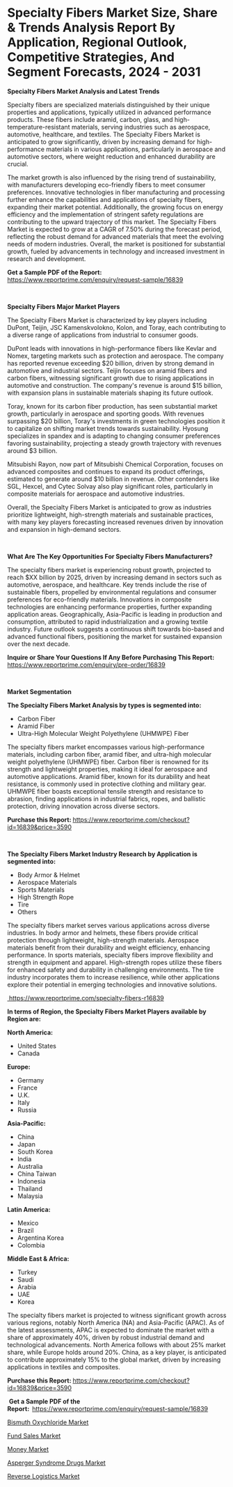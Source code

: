 <p><h1>Specialty Fibers Market Size, Share & Trends Analysis Report By Application, Regional Outlook, Competitive Strategies, And Segment Forecasts, 2024 - 2031</h1></p><p><strong>Specialty Fibers Market Analysis and Latest Trends</strong></p>
<p><p>Specialty fibers are specialized materials distinguished by their unique properties and applications, typically utilized in advanced performance products. These fibers include aramid, carbon, glass, and high-temperature-resistant materials, serving industries such as aerospace, automotive, healthcare, and textiles. The Specialty Fibers Market is anticipated to grow significantly, driven by increasing demand for high-performance materials in various applications, particularly in aerospace and automotive sectors, where weight reduction and enhanced durability are crucial.</p><p>The market growth is also influenced by the rising trend of sustainability, with manufacturers developing eco-friendly fibers to meet consumer preferences. Innovative technologies in fiber manufacturing and processing further enhance the capabilities and applications of specialty fibers, expanding their market potential. Additionally, the growing focus on energy efficiency and the implementation of stringent safety regulations are contributing to the upward trajectory of this market. The Specialty Fibers Market is expected to grow at a CAGR of 7.50% during the forecast period, reflecting the robust demand for advanced materials that meet the evolving needs of modern industries. Overall, the market is positioned for substantial growth, fueled by advancements in technology and increased investment in research and development.</p></p>
<p><strong>Get a Sample PDF of the Report:&nbsp;</strong> <a href="https://www.reportprime.com/enquiry/request-sample/16839?utm_campaign=100&utm_medium=2&utm_source=Github&utm_content=ia&utm_term=24112024&utm_id=specialty-fibers">https://www.reportprime.com/enquiry/request-sample/16839</a></p>
<p>&nbsp;</p>
<p><strong>Specialty Fibers Major Market Players</strong></p>
<p><p>The Specialty Fibers Market is characterized by key players including DuPont, Teijin, JSC Kamenskvolokno, Kolon, and Toray, each contributing to a diverse range of applications from industrial to consumer goods. </p><p>DuPont leads with innovations in high-performance fibers like Kevlar and Nomex, targeting markets such as protection and aerospace. The company has reported revenue exceeding $20 billion, driven by strong demand in automotive and industrial sectors. Teijin focuses on aramid fibers and carbon fibers, witnessing significant growth due to rising applications in automotive and construction. The company's revenue is around $15 billion, with expansion plans in sustainable materials shaping its future outlook.</p><p>Toray, known for its carbon fiber production, has seen substantial market growth, particularly in aerospace and sporting goods. With revenues surpassing $20 billion, Toray's investments in green technologies position it to capitalize on shifting market trends towards sustainability. Hyosung specializes in spandex and is adapting to changing consumer preferences favoring sustainability, projecting a steady growth trajectory with revenues around $3 billion.</p><p>Mitsubishi Rayon, now part of Mitsubishi Chemical Corporation, focuses on advanced composites and continues to expand its product offerings, estimated to generate around $10 billion in revenue. Other contenders like SGL, Hexcel, and Cytec Solvay also play significant roles, particularly in composite materials for aerospace and automotive industries.</p><p>Overall, the Specialty Fibers Market is anticipated to grow as industries prioritize lightweight, high-strength materials and sustainable practices, with many key players forecasting increased revenues driven by innovation and expansion in high-demand sectors.</p></p>
<p>&nbsp;</p>
<p><strong>What Are The Key Opportunities For Specialty Fibers Manufacturers?</strong></p>
<p><p>The specialty fibers market is experiencing robust growth, projected to reach $XX billion by 2025, driven by increasing demand in sectors such as automotive, aerospace, and healthcare. Key trends include the rise of sustainable fibers, propelled by environmental regulations and consumer preferences for eco-friendly materials. Innovations in composite technologies are enhancing performance properties, further expanding application areas. Geographically, Asia-Pacific is leading in production and consumption, attributed to rapid industrialization and a growing textile industry. Future outlook suggests a continuous shift towards bio-based and advanced functional fibers, positioning the market for sustained expansion over the next decade.</p></p>
<p><strong>Inquire or Share Your Questions If Any Before Purchasing This Report:</strong> <a href="https://www.reportprime.com/enquiry/pre-order/16839?utm_campaign=100&utm_medium=2&utm_source=Github&utm_content=ia&utm_term=24112024&utm_id=specialty-fibers">https://www.reportprime.com/enquiry/pre-order/16839</a></p>
<p>&nbsp;</p>
<p><strong>Market Segmentation</strong></p>
<p><strong>The Specialty Fibers Market Analysis by types is segmented into:</strong></p>
<p><ul><li>Carbon Fiber</li><li>Aramid Fiber</li><li>Ultra-High Molecular Weight Polyethylene (UHMWPE) Fiber</li></ul></p>
<p><p>The specialty fibers market encompasses various high-performance materials, including carbon fiber, aramid fiber, and ultra-high molecular weight polyethylene (UHMWPE) fiber. Carbon fiber is renowned for its strength and lightweight properties, making it ideal for aerospace and automotive applications. Aramid fiber, known for its durability and heat resistance, is commonly used in protective clothing and military gear. UHMWPE fiber boasts exceptional tensile strength and resistance to abrasion, finding applications in industrial fabrics, ropes, and ballistic protection, driving innovation across diverse sectors.</p></p>
<p><strong>Purchase this Report:&nbsp;</strong><a href="https://www.reportprime.com/checkout?id=16839&price=3590&utm_campaign=100&utm_medium=2&utm_source=Github&utm_content=ia&utm_term=24112024&utm_id=specialty-fibers">https://www.reportprime.com/checkout?id=16839&price=3590</a></p>
<p>&nbsp;</p>
<p><strong>The Specialty Fibers Market Industry Research by Application is segmented into:</strong></p>
<p><ul><li>Body Armor & Helmet</li><li>Aerospace Materials</li><li>Sports Materials</li><li>High Strength Rope</li><li>Tire</li><li>Others</li></ul></p>
<p><p>The specialty fibers market serves various applications across diverse industries. In body armor and helmets, these fibers provide critical protection through lightweight, high-strength materials. Aerospace materials benefit from their durability and weight efficiency, enhancing performance. In sports materials, specialty fibers improve flexibility and strength in equipment and apparel. High-strength ropes utilize these fibers for enhanced safety and durability in challenging environments. The tire industry incorporates them to increase resilience, while other applications explore their potential in emerging technologies and innovative solutions.</p></p>
<p><a href="https://www.reportprime.com/specialty-fibers-r16839?utm_campaign=100&utm_medium=2&utm_source=Github&utm_content=ia&utm_term=24112024&utm_id=specialty-fibers">&nbsp;https://www.reportprime.com/specialty-fibers-r16839</a></p>
<p><strong>In terms of Region, the Specialty Fibers Market Players available by Region are:</strong></p>
<p>
    <p> <strong> North America: </strong>
        <ul>
            <li>United States</li>
            <li>Canada</li>
        </ul>
        </p> 
    <p> <strong> Europe: </strong>
        <ul>
            <li>Germany</li>
            <li>France</li>
            <li>U.K.</li>
            <li>Italy</li>
            <li>Russia</li>
        </ul>
        </p> 
    <p> <strong> Asia-Pacific: </strong>
        <ul>
            <li>China</li>
            <li>Japan</li>
            <li>South Korea</li>
            <li>India</li>
            <li>Australia</li>
            <li>China Taiwan</li>
            <li>Indonesia</li>
            <li>Thailand</li>
            <li>Malaysia</li>
        </ul>
        </p> 
    <p> <strong> Latin America: </strong>
        <ul>
            <li>Mexico</li>
            <li>Brazil</li>
            <li>Argentina Korea</li>
            <li>Colombia</li>
        </ul>
        </p> 
    <p> <strong> Middle East & Africa: </strong>
        <ul>
            <li>Turkey</li>
            <li>Saudi</li>
            <li>Arabia</li>
            <li>UAE</li>
            <li>Korea</li>
        </ul>
    </p>
    </p>
<p><p>The specialty fibers market is projected to witness significant growth across various regions, notably North America (NA) and Asia-Pacific (APAC). As of the latest assessments, APAC is expected to dominate the market with a share of approximately 40%, driven by robust industrial demand and technological advancements. North America follows with about 25% market share, while Europe holds around 20%. China, as a key player, is anticipated to contribute approximately 15% to the global market, driven by increasing applications in textiles and composites.</p></p>
<p><strong>Purchase this Report: </strong><a href="https://www.reportprime.com/checkout?id=16839&price=3590&utm_campaign=100&utm_medium=2&utm_source=Github&utm_content=ia&utm_term=24112024&utm_id=specialty-fibers">https://www.reportprime.com/checkout?id=16839&price=3590</a></p>
<p>&nbsp;<strong>Get a Sample PDF of the Report:&nbsp;&nbsp;</strong><a href="https://www.reportprime.com/enquiry/request-sample/16839?utm_campaign=100&utm_medium=2&utm_source=Github&utm_content=ia&utm_term=24112024&utm_id=specialty-fibers">https://www.reportprime.com/enquiry/request-sample/16839</a></p>
<p><strong></strong></p>
<p><p><a href="https://github.com/stephaniwo144/Market-Research-Report-List-1/blob/main/bismuth-oxychloride-market.md?utm_campaign=100&utm_medium=2&utm_source=Github&utm_content=ia&utm_term=24112024&utm_id=specialty-fibers">Bismuth Oxychloride Market</a></p><p><a href="https://issuu.com/reportprime-2/docs/fund-sales-market-size-2030.pptx_279582078b5071?utm_campaign=100&utm_medium=2&utm_source=Github&utm_content=ia&utm_term=24112024&utm_id=specialty-fibers">Fund Sales Market</a></p><p><a href="https://issuu.com/reportprime-2/docs/money-market-size-2030.pptx_2f3314e0922c29?utm_campaign=100&utm_medium=2&utm_source=Github&utm_content=ia&utm_term=24112024&utm_id=specialty-fibers">Money Market</a></p><p><a href="https://www.linkedin.com/pulse/intense-competition-growth-expected-asperger-syndrome-rayxf?utm_campaign=100&utm_medium=2&utm_source=Github&utm_content=ia&utm_term=24112024&utm_id=specialty-fibers">Asperger Syndrome Drugs Market</a></p><p><a href="https://www.linkedin.com/pulse/reverse-logistics-market-trends-report-industry-analysis-zcmue?utm_campaign=100&utm_medium=2&utm_source=Github&utm_content=ia&utm_term=24112024&utm_id=specialty-fibers">Reverse Logistics Market</a></p></p>